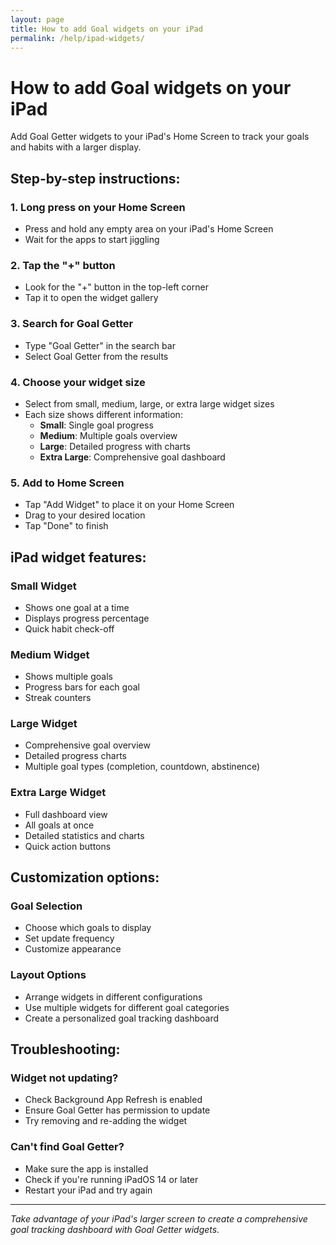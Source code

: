 ```yaml
---
layout: page
title: How to add Goal widgets on your iPad
permalink: /help/ipad-widgets/
---
```


# How to add Goal widgets on your iPad

Add Goal Getter widgets to your iPad's Home Screen to track your goals and habits with a larger display.

## Step-by-step instructions:

### 1. Long press on your Home Screen
- Press and hold any empty area on your iPad's Home Screen
- Wait for the apps to start jiggling

### 2. Tap the "+" button
- Look for the "+" button in the top-left corner
- Tap it to open the widget gallery

### 3. Search for Goal Getter
- Type "Goal Getter" in the search bar
- Select Goal Getter from the results

### 4. Choose your widget size
- Select from small, medium, large, or extra large widget sizes
- Each size shows different information:
  - **Small**: Single goal progress
  - **Medium**: Multiple goals overview
  - **Large**: Detailed progress with charts
  - **Extra Large**: Comprehensive goal dashboard

### 5. Add to Home Screen
- Tap "Add Widget" to place it on your Home Screen
- Drag to your desired location
- Tap "Done" to finish

## iPad widget features:

### Small Widget
- Shows one goal at a time
- Displays progress percentage
- Quick habit check-off

### Medium Widget
- Shows multiple goals
- Progress bars for each goal
- Streak counters

### Large Widget
- Comprehensive goal overview
- Detailed progress charts
- Multiple goal types (completion, countdown, abstinence)

### Extra Large Widget
- Full dashboard view
- All goals at once
- Detailed statistics and charts
- Quick action buttons

## Customization options:

### Goal Selection
- Choose which goals to display
- Set update frequency
- Customize appearance

### Layout Options
- Arrange widgets in different configurations
- Use multiple widgets for different goal categories
- Create a personalized goal tracking dashboard

## Troubleshooting:

### Widget not updating?
- Check Background App Refresh is enabled
- Ensure Goal Getter has permission to update
- Try removing and re-adding the widget

### Can't find Goal Getter?
- Make sure the app is installed
- Check if you're running iPadOS 14 or later
- Restart your iPad and try again

---

*Take advantage of your iPad's larger screen to create a comprehensive goal tracking dashboard with Goal Getter widgets.*
